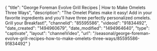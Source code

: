 {
    "title": "George Foreman Evolve Grill Recipes | How to Make Omelets Three Ways",
    "description": "The Omelet Plates make it easy! Add in your favorite ingredients and you'll have three perfectly personalized omelets. Grill your Breakfast!",
    "channelid": "85595586",
    "videoid": "91834492",
    "date_created": "1494960679",
    "date_modified": "1494964640",
    "type": "captivate",
    "layout": "channelVideo",
    "url": "\/seasonal\/george-foreman-evolve-grill-recipes-how-to-make-omelets-three-ways\/85595586-91834492"
}